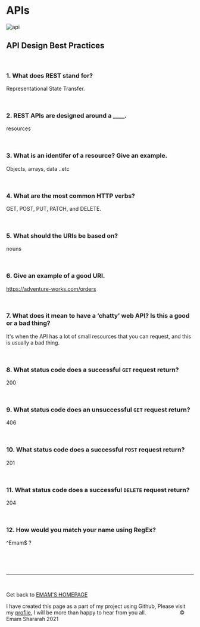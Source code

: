 # APIs


![api](https://backgroundexamine.com/wp-content/uploads/2019/05/sitelink-integrations-partners.png)


## API Design Best Practices

&nbsp;


### 1. What does REST stand for?

Representational State Transfer.

&nbsp;

### 2. REST APIs are designed around a ____.

resources

&nbsp;

### 3. What is an identifer of a resource? Give an example.

Objects, arrays, data ..etc

&nbsp;

### 4. What are the most common HTTP verbs?

GET, POST, PUT, PATCH, and DELETE.

&nbsp;

### 5. What should the URIs be based on?

nouns

&nbsp;

### 6. Give an example of a good URI.

https://adventure-works.com/orders

&nbsp;

### 7. What does it mean to have a ‘chatty’ web API? Is this a good or a bad thing?

It's when the API has a lot of small resources that you can request, and this is usually a bad thing.

&nbsp;

### 8. What status code does a successful `GET` request return?

200

&nbsp;

### 9. What status code does an unsuccessful `GET` request return?

406 

&nbsp;

### 10. What status code does a successful `POST` request return?

201 

&nbsp;

### 11. What status code does a successful `DELETE` request return?

204

&nbsp;


### 12. How would you match your name using RegEx?

^Emam$ ? 

&nbsp;


&nbsp;

<hr>
&nbsp;
&nbsp;

Get back to [EMAM'S HOMEPAGE](https://emam96.github.io/reading-notes/)

 I have created this page as a part of my project using Github, Please visit my [profile](https://github.com/Emam96), I will be more than happy to hear from you all.      &nbsp;        &nbsp;       &nbsp;   &nbsp;&nbsp;&nbsp;&nbsp;&nbsp;&nbsp;&nbsp;&nbsp;&nbsp;&nbsp;&nbsp;&nbsp;&nbsp;&nbsp;&nbsp;      © Emam Shararah 2021







